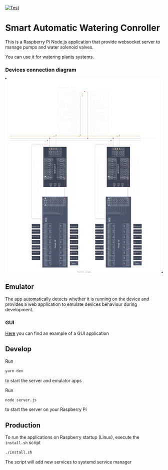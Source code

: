 [![Test](https://github.com/pistom/sawc-embedded-controller/actions/workflows/test.yml/badge.svg)](https://github.com/pistom/sawc-embedded-controller/actions/workflows/test.yml)
# Smart Automatic Watering Conroller

This is a Raspberry Pi Node.js application that provide websocket server to manage pumps and water solenoid valves.

You can use it for watering plants systems.

### Devices connection diagram

![Devices connection diagram](https://raw.githubusercontent.com/pistom/sawc-embedded-controller/main/emulator/images/diagram.svg)

## Emulator
The app automatically detects whether it is running on the device and provides a web application to emulate devices behaviour during development.

### GUI

[Here](https://github.com/pistom/sawc-embedded-app) you can find an example of a GUI application

## Develop

Run
```bash
yarn dev
```
to start the server and emulator apps

Run
```bash
node server.js
```
to start the server on your Raspberry Pi 

## Production

To run the applications on Raspberry startup (Linux), execute the `install.sh` script
```bash
./install.sh
```
The script will add new services to systemd service manager
